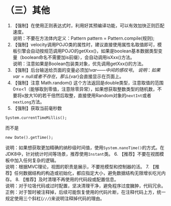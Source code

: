 # （三）其他

1. 【强制】在使用正则表达式时，利用好其预编译功能，可以有效加快正则匹配速度。\
   说明：不要在方法体内定义：Pattern pattern = Pattern.compile(规则);
2. 【强制】velocity调用POJO类的属性时，建议直接使用属性名取值即可，模板引擎会自动按规范调用POJO的getXxx()，如果是boolean基本数据类型变量（boolean命名不需要加is前缀），会自动调用isXxx()方法。\
   说明：注意如果是Boolean包装类对象，优先调用getXxx()的方法。
3. 【强制】后台输送给页面的变量必须加$!{var}——中间的感叹号。\
   说明：如果var=null或者不存在，那么${var}会直接显示在页面上。
4. 【强制】注意 Math.random() 这个方法返回是double类型，注意取值的范围 0≤x<1（能够取到零值，注意除零异常），如果想获取整数类型的随机数，不要将x放大10的若干倍然后取整，直接使用Random对象的`nextInt`或者`nextLong`方法。
5. 【强制】获取当前毫秒数

```
System.currentTimeMillis();
```

而不是

```
new Date().getTime();
```

说明：如果想获取更加精确的纳秒级时间值，使用`System.nanoTime()`的方式。在JDK8中，针对统计时间等场景，推荐使用`Instant`类。 6. 【推荐】不要在视图模板中加入任何复杂的逻辑。\
说明：根据MVC理论，视图的职责是展示，不要抢模型和控制器的活。 7. 【推荐】任何数据结构的构造或初始化，都应指定大小，避免数据结构无限增长吃光内存。 8. 【推荐】及时清理不再使用的代码段或配置信息。\
说明：对于垃圾代码或过时配置，坚决清理干净，避免程序过度臃肿，代码冗余。\
正例：对于暂时被注释掉，后续可能恢复使用的代码片断，在注释代码上方，统一规定使用三个斜杠(`///`)来说明注释掉代码的理由。
